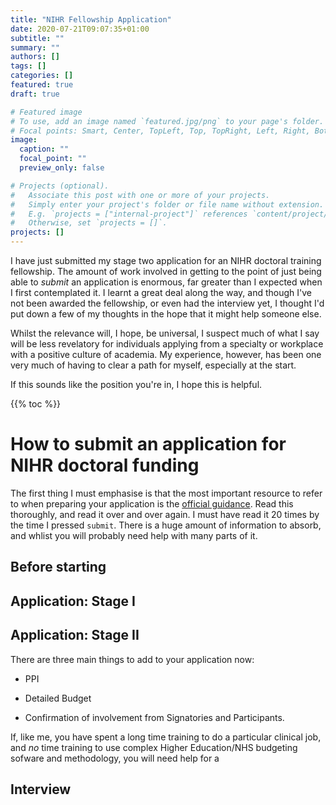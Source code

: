 ```yaml
---
title: "NIHR Fellowship Application"
date: 2020-07-21T09:07:35+01:00
subtitle: ""
summary: ""
authors: []
tags: []
categories: []
featured: true 
draft: true 

# Featured image
# To use, add an image named `featured.jpg/png` to your page's folder.
# Focal points: Smart, Center, TopLeft, Top, TopRight, Left, Right, BottomLeft, Bottom, BottomRight.
image:
  caption: ""
  focal_point: ""
  preview_only: false

# Projects (optional).
#   Associate this post with one or more of your projects.
#   Simply enter your project's folder or file name without extension.
#   E.g. `projects = ["internal-project"]` references `content/project/deep-learning/index.md`.
#   Otherwise, set `projects = []`.
projects: []
---
```


I have just submitted my stage two application for an NIHR doctoral training fellowship.
The amount of work involved in getting to the point of just being able to *submit* an application is enormous, far greater than I expected when I first contemplated it.
I learnt a great deal along the way, and though I've not been awarded the fellowship, or even had the interview yet, I thought I'd put down a few of my thoughts in the hope that it might help someone else.

Whilst the relevance will, I hope, be universal, I suspect much of what I say will be less revelatory for individuals applying from a specialty or workplace with a positive culture of academia.
My experience, however, has been one very much of having to clear a path for myself, especially at the start.

If this sounds like the position you're in, I hope this is helpful.

{{% toc %}}

# How to submit an application for NIHR doctoral funding

The first thing I must emphasise is that the most important resource to refer to when preparing your application is the [official guidance](https://www.nihr.ac.uk/explore-nihr/academy-programmes/fellowship-programme.htm).
Read this thoroughly, and read it over and over again. 
I must have read it 20 times by the time I pressed `submit`.
There is a huge amount of information to absorb, and whlist you will probably need help with many parts of it. 

## Before starting

## Application: Stage I

## Application: Stage II

There are three main things to add to your application now:

+ PPI

+ Detailed Budget

+ Confirmation of involvement from Signatories and Participants.



If, like me, you have spent a long time training to do a particular clinical job, and *no* time training to use complex Higher Education/NHS budgeting sofware and methodology, you will need help for a

## Interview
